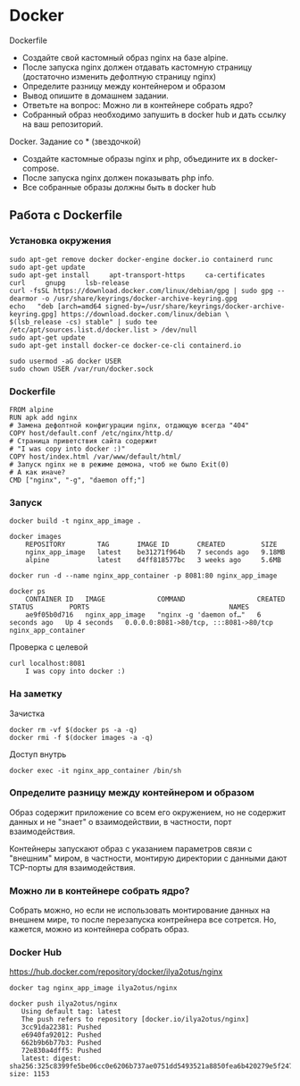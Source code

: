# Docker

Dockerfile
- Создайте свой кастомный образ nginx на базе alpine. 
- После запуска nginx должен отдавать кастомную страницу (достаточно изменить дефолтную страницу nginx)
- Определите разницу между контейнером и образом
- Вывод опишите в домашнем задании. 
- Ответьте на вопрос: Можно ли в контейнере собрать ядро?
- Собранный образ необходимо запушить в docker hub и дать ссылку на ваш репозиторий.

Docker. Задание со * (звездочкой)
- Создайте кастомные образы nginx и php, объедините их в docker-compose.
- После запуска nginx должен показывать php info.
- Все собранные образы должны быть в docker hub

## Работа с Dockerfile

### Установка окружения

```shell
sudo apt-get remove docker docker-engine docker.io containerd runc
sudo apt-get update
sudo apt-get install     apt-transport-https     ca-certificates     curl     gnupg     lsb-release
curl -fsSL https://download.docker.com/linux/debian/gpg | sudo gpg --dearmor -o /usr/share/keyrings/docker-archive-keyring.gpg
echo   "deb [arch=amd64 signed-by=/usr/share/keyrings/docker-archive-keyring.gpg] https://download.docker.com/linux/debian \
$(lsb_release -cs) stable" | sudo tee /etc/apt/sources.list.d/docker.list > /dev/null
sudo apt-get update
sudo apt-get install docker-ce docker-ce-cli containerd.io

sudo usermod -aG docker USER
sudo chown USER /var/run/docker.sock
```

### Dockerfile

```shell
FROM alpine
RUN apk add nginx
# Замена дефолтной конфигурации nginx, отдающую всегда "404"
COPY host/default.conf /etc/nginx/http.d/
# Страница приветствия сайта содержит
# "I was copy into docker :)"
COPY host/index.html /var/www/default/html/
# Запуск nginx не в режиме демона, чтоб не было Exit(0)
# А как иначе?
CMD ["nginx", "-g", "daemon off;"]
```

### Запуск

```shell
docker build -t nginx_app_image .

docker images
    REPOSITORY        TAG       IMAGE ID       CREATED         SIZE
    nginx_app_image   latest    be31271f964b   7 seconds ago   9.18MB
    alpine            latest    d4ff818577bc   3 weeks ago     5.6MB

docker run -d --name nginx_app_container -p 8081:80 nginx_app_image

docker ps
    CONTAINER ID   IMAGE             COMMAND                  CREATED         STATUS         PORTS                                   NAMES
    ae9f05b0d716   nginx_app_image   "nginx -g 'daemon of…"   6 seconds ago   Up 4 seconds   0.0.0.0:8081->80/tcp, :::8081->80/tcp   nginx_app_container
```

Проверка с целевой

```shell
curl localhost:8081
    I was copy into docker :)
```

### На заметку

Зачистка

```shell
docker rm -vf $(docker ps -a -q)
docker rmi -f $(docker images -a -q)
```

Доступ внутрь
```shell
docker exec -it nginx_app_container /bin/sh
```

### Определите разницу между контейнером и образом

Образ содержит приложение со всем его окружением, но не содержит данных и не "знает" о взаимодействии, в частности, порт взаимодействия.

Контейнеры запускают образ с указанием параметров связи с "внешним" миром, в частности, монтирую директории с данными дают TCP-порты для взаимодействия.

### Можно ли в контейнере собрать ядро?

Собрать можно, но если не использовать монтирование данных на внешнем мире, то после перезапуска контрейнера все сотрется. Но, кажется, можно из контейнера собрать образ.

### Docker Hub

https://hub.docker.com/repository/docker/ilya2otus/nginx

```shell
docker tag nginx_app_image ilya2otus/nginx

docker push ilya2otus/nginx
   Using default tag: latest
   The push refers to repository [docker.io/ilya2otus/nginx]
   3cc91da22381: Pushed 
   e6940fa92012: Pushed 
   662b9b6b77b3: Pushed 
   72e830a4dff5: Pushed 
   latest: digest: sha256:325c8399fe5be06cc0e6206b737ae0751dd5493521a8850fea6b420279e5f247 size: 1153

```
